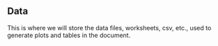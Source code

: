 Data
----

This is where we will store the data files, worksheets, csv, etc., used to generate plots and tables in the document.
